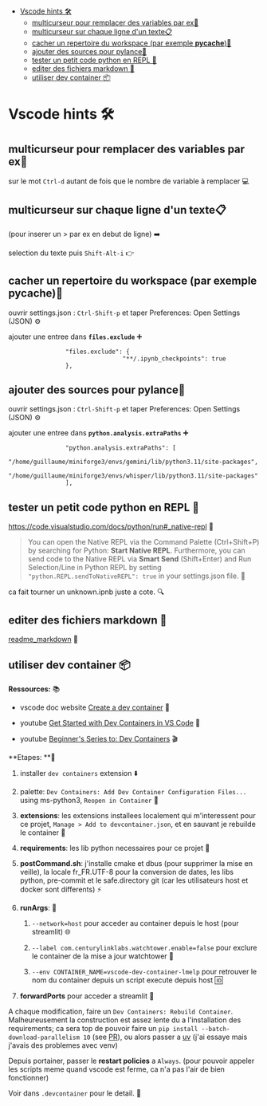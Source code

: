 - [Vscode hints 🛠️](#vscode-hints-️)
  - [multicurseur pour remplacer des variables par ex🔄](#multicurseur-pour-remplacer-des-variables-par-ex)
  - [multicurseur sur chaque ligne d'un texte📋](#multicurseur-sur-chaque-ligne-dun-texte)
  - [cacher un repertoire du workspace (par exemple __pycache__)🙈](#cacher-un-repertoire-du-workspace-par-exemple-pycache)
  - [ajouter des sources pour pylance🔌](#ajouter-des-sources-pour-pylance)
  - [tester un petit code python en REPL 🐍](#tester-un-petit-code-python-en-repl-)
  - [editer des fichiers markdown 📝](#editer-des-fichiers-markdown-)
  - [utiliser dev container 📦](#utiliser-dev-container-)


# Vscode hints 🛠️

## multicurseur pour remplacer des variables par ex🔄

sur le mot `Ctrl-d` autant de fois que le nombre de variable à remplacer 💻

## multicurseur sur chaque ligne d'un texte📋

(pour inserer un > par ex en debut de ligne) ➡️

selection du texte puis `Shift-Alt-i` 👉

## cacher un repertoire du workspace (par exemple __pycache__)🙈

ouvrir settings.json : `Ctrl-Shift-p` et taper Preferences: Open Settings (JSON) ⚙️

ajouter une entree dans __`files.exclude`__ ➕

```
                "files.exclude": {
                                "**/.ipynb_checkpoints": true
                },
```

## ajouter des sources pour pylance🔌

ouvrir settings.json : `Ctrl-Shift-p` et taper Preferences: Open Settings (JSON) ⚙️

ajouter une entree dans __`python.analysis.extraPaths`__ ➕

```
                "python.analysis.extraPaths": [
                                "/home/guillaume/miniforge3/envs/gemini/lib/python3.11/site-packages",
                                "/home/guillaume/miniforge3/envs/whisper/lib/python3.11/site-packages"
                ],
```

## tester un petit code python en REPL 🐍

https://code.visualstudio.com/docs/python/run#_native-repl 🔗

> You can open the Native REPL via the Command Palette (Ctrl+Shift+P) by searching for Python: **Start Native REPL**. Furthermore, you can send code to the Native REPL via **Smart Send** (Shift+Enter) and Run Selection/Line in Python REPL by setting `"python.REPL.sendToNativeREPL": true` in your settings.json file. 🚀

ca fait tourner un unknown.ipnb juste a cote. 🔍

## editer des fichiers markdown 📝

[readme_markdown](readme_markdown.md) 📄

## utiliser dev container 📦

**Ressources:** 📚

- vscode doc website [Create a dev container](https://code.visualstudio.com/docs/devcontainers/create-dev-container) 📖

- youtube [Get Started with Dev Containers in VS Code](https://www.youtube.com/watch?v=b1RavPr_878&t=169s) 🎥

- youtube [Beginner's Series to: Dev Containers](https://www.youtube.com/playlist?list=PLj6YeMhvp2S5G_X6ZyMc8gfXPMFPg3O31) 🎬

**Etapes: **📝

1. installer `dev containers` extension ⬇️

2. palette: `Dev Containers: Add Dev Container Configuration Files...` using ms-python3, `Reopen in Container` 🎨

3. **extensions**: les extensions installees localement qui m'interessent pour ce projet, `Manage > Add to devcontainer.json`, et en sauvant je rebuilde le container 🔧

4. **requirements**: les lib python necessaires pour ce projet 📌

5. **postCommand.sh**: j'installe cmake et dbus (pour supprimer la mise en veille), la locale fr_FR.UTF-8 pour la conversion de dates, les libs python, pre-commit et le safe.directory git (car les utilisateurs host et docker sont differents) ⚡

6. **runArgs**: 🚀

   1. `--network=host` pour acceder au container depuis le host (pour streamlit) 🌐

   2. `--label com.centurylinklabs.watchtower.enable=false` pour exclure le container de la mise a jour watchtower 🚫

   3. `--env CONTAINER_NAME=vscode-dev-container-lmelp` pour retrouver le nom du container depuis un script execute depuis host 🆔

7. **forwardPorts** pour acceder a streamlit 🔀

A chaque modification, faire un `Dev Containers: Rebuild Container`. Malheureusement la construction est assez lente du a l'installation des requirements; ca sera top de pouvoir faire un `pip install --batch-download-parallelism 10` (see [PR](https://github.com/pypa/pip/pull/12923)), ou alors passer a [uv](https://docs.astral.sh/uv/) (j'ai essaye mais j'avais des problemes avec venv)

Depuis portainer, passer le **restart policies** a `Always`. (pour pouvoir appeler les scripts meme quand vscode est ferme, ca n'a pas l'air de bien fonctionner)

Voir dans `.devcontainer` pour le detail. 📂
